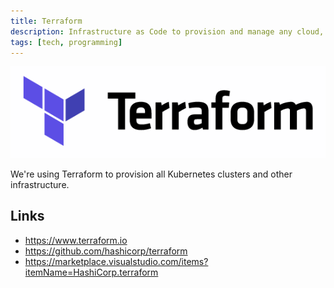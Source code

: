 ```yaml
---
title: Terraform
description: Infrastructure as Code to provision and manage any cloud, infrastructure, or service.
tags: [tech, programming]
---
```


![Terraform logo](terraform-logo.png "Terraform logo")

We're using Terraform to provision all Kubernetes clusters and other infrastructure.


## Links

- https://www.terraform.io
- https://github.com/hashicorp/terraform
- https://marketplace.visualstudio.com/items?itemName=HashiCorp.terraform
